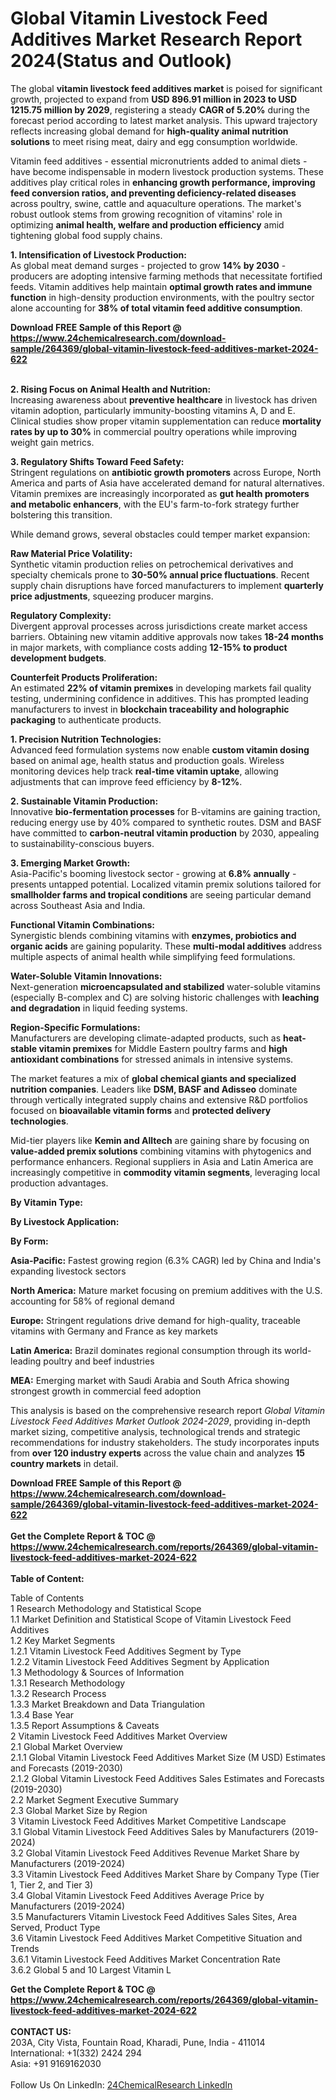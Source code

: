 <h1>Global Vitamin Livestock Feed Additives Market Research Report 2024(Status and Outlook)</h1><p>The global <strong>vitamin livestock feed additives market</strong> is poised for significant growth, projected to expand from <strong>USD 896.91 million in 2023 to USD 1215.75 million by 2029</strong>, registering a steady <strong>CAGR of 5.20%</strong> during the forecast period according to latest market analysis. This upward trajectory reflects increasing global demand for <strong>high-quality animal nutrition solutions</strong> to meet rising meat, dairy and egg consumption worldwide.</p><p>Vitamin feed additives - essential micronutrients added to animal diets - have become indispensable in modern livestock production systems. These additives play critical roles in <strong>enhancing growth performance, improving feed conversion ratios, and preventing deficiency-related diseases</strong> across poultry, swine, cattle and aquaculture operations. The market's robust outlook stems from growing recognition of vitamins' role in optimizing <strong>animal health, welfare and production efficiency</strong> amid tightening global food supply chains.</p><p><strong>1. Intensification of Livestock Production:</strong><br>
As global meat demand surges - projected to grow <strong>14% by 2030</strong> - producers are adopting intensive farming methods that necessitate fortified feeds. Vitamin additives help maintain <strong>optimal growth rates and immune function</strong> in high-density production environments, with the poultry sector alone accounting for <strong>38% of total vitamin feed additive consumption</strong>.</p><div><b>Download FREE Sample of this Report @ 
            <a href="https://www.24chemicalresearch.com/download-sample/264369/global-vitamin-livestock-feed-additives-market-2024-622">
            https://www.24chemicalresearch.com/download-sample/264369/global-vitamin-livestock-feed-additives-market-2024-622</a></b></div><br><p><strong>2. Rising Focus on Animal Health and Nutrition:</strong><br>
Increasing awareness about <strong>preventive healthcare</strong> in livestock has driven vitamin adoption, particularly immunity-boosting vitamins A, D and E. Clinical studies show proper vitamin supplementation can reduce <strong>mortality rates by up to 30%</strong> in commercial poultry operations while improving weight gain metrics.</p><p><strong>3. Regulatory Shifts Toward Feed Safety:</strong><br>
Stringent regulations on <strong>antibiotic growth promoters</strong> across Europe, North America and parts of Asia have accelerated demand for natural alternatives. Vitamin premixes are increasingly incorporated as <strong>gut health promoters and metabolic enhancers</strong>, with the EU's farm-to-fork strategy further bolstering this transition.</p><p>While demand grows, several obstacles could temper market expansion:</p><p><strong>Raw Material Price Volatility:</strong><br>
	Synthetic vitamin production relies on petrochemical derivatives and specialty chemicals prone to <strong>30-50% annual price fluctuations</strong>. Recent supply chain disruptions have forced manufacturers to implement <strong>quarterly price adjustments</strong>, squeezing producer margins.</p><p><strong>Regulatory Complexity:</strong><br>
	Divergent approval processes across jurisdictions create market access barriers. Obtaining new vitamin additive approvals now takes <strong>18-24 months</strong> in major markets, with compliance costs adding <strong>12-15% to product development budgets</strong>.</p><p><strong>Counterfeit Products Proliferation:</strong><br>
	An estimated <strong>22% of vitamin premixes</strong> in developing markets fail quality testing, undermining confidence in additives. This has prompted leading manufacturers to invest in <strong>blockchain traceability and holographic packaging</strong> to authenticate products.</p><p><strong>1. Precision Nutrition Technologies:</strong><br>
Advanced feed formulation systems now enable <strong>custom vitamin dosing</strong> based on animal age, health status and production goals. Wireless monitoring devices help track <strong>real-time vitamin uptake</strong>, allowing adjustments that can improve feed efficiency by <strong>8-12%</strong>.</p><p><strong>2. Sustainable Vitamin Production:</strong><br>
Innovative <strong>bio-fermentation processes</strong> for B-vitamins are gaining traction, reducing energy use by 40% compared to synthetic routes. DSM and BASF have committed to <strong>carbon-neutral vitamin production</strong> by 2030, appealing to sustainability-conscious buyers.</p><p><strong>3. Emerging Market Growth:</strong><br>
Asia-Pacific's booming livestock sector - growing at <strong>6.8% annually</strong> - presents untapped potential. Localized vitamin premix solutions tailored for <strong>smallholder farms and tropical conditions</strong> are seeing particular demand across Southeast Asia and India.</p><p><strong>Functional Vitamin Combinations:</strong><br>
	Synergistic blends combining vitamins with <strong>enzymes, probiotics and organic acids</strong> are gaining popularity. These <strong>multi-modal additives</strong> address multiple aspects of animal health while simplifying feed formulations.</p><p><strong>Water-Soluble Vitamin Innovations:</strong><br>
	Next-generation <strong>microencapsulated and stabilized</strong> water-soluble vitamins (especially B-complex and C) are solving historic challenges with <strong>leaching and degradation</strong> in liquid feeding systems.</p><p><strong>Region-Specific Formulations:</strong><br>
	Manufacturers are developing climate-adapted products, such as <strong>heat-stable vitamin premixes</strong> for Middle Eastern poultry farms and <strong>high antioxidant combinations</strong> for stressed animals in intensive systems.</p><p>The market features a mix of <strong>global chemical giants and specialized nutrition companies</strong>. Leaders like <strong>DSM, BASF and Adisseo</strong> dominate through vertically integrated supply chains and extensive R&amp;D portfolios focused on <strong>bioavailable vitamin forms</strong> and <strong>protected delivery technologies</strong>.</p><p>Mid-tier players like <strong>Kemin and Alltech</strong> are gaining share by focusing on <strong>value-added premix solutions</strong> combining vitamins with phytogenics and performance enhancers. Regional suppliers in Asia and Latin America are increasingly competitive in <strong>commodity vitamin segments</strong>, leveraging local production advantages.</p><p><strong>By Vitamin Type:</strong></p><p><strong>By Livestock Application:</strong></p><p><strong>By Form:</strong></p><p><strong>Asia-Pacific:</strong> Fastest growing region (6.3% CAGR) led by China and India's expanding livestock sectors</p><p><strong>North America:</strong> Mature market focusing on premium additives with the U.S. accounting for 58% of regional demand</p><p><strong>Europe:</strong> Stringent regulations drive demand for high-quality, traceable vitamins with Germany and France as key markets</p><p><strong>Latin America:</strong> Brazil dominates regional consumption through its world-leading poultry and beef industries</p><p><strong>MEA:</strong> Emerging market with Saudi Arabia and South Africa showing strongest growth in commercial feed adoption</p><p>This analysis is based on the comprehensive research report <em>Global Vitamin Livestock Feed Additives Market Outlook 2024-2029</em>, providing in-depth market sizing, competitive analysis, technological trends and strategic recommendations for industry stakeholders. The study incorporates inputs from <strong>over 120 industry experts</strong> across the value chain and analyzes <strong>15 country markets</strong> in detail.</p><div><b>Download FREE Sample of this Report @ 
            <a href="https://www.24chemicalresearch.com/download-sample/264369/global-vitamin-livestock-feed-additives-market-2024-622">
            https://www.24chemicalresearch.com/download-sample/264369/global-vitamin-livestock-feed-additives-market-2024-622</a></b></div><br><div><b>Get the Complete Report & TOC @ 
            <a href="https://www.24chemicalresearch.com/reports/264369/global-vitamin-livestock-feed-additives-market-2024-622">
            https://www.24chemicalresearch.com/reports/264369/global-vitamin-livestock-feed-additives-market-2024-622</a></b></div><br>
            <b>Table of Content:</b><p>Table of Contents<br />
1 Research Methodology and Statistical Scope<br />
1.1 Market Definition and Statistical Scope of Vitamin Livestock Feed Additives<br />
1.2 Key Market Segments<br />
1.2.1 Vitamin Livestock Feed Additives Segment by Type<br />
1.2.2 Vitamin Livestock Feed Additives Segment by Application<br />
1.3 Methodology & Sources of Information<br />
1.3.1 Research Methodology<br />
1.3.2 Research Process<br />
1.3.3 Market Breakdown and Data Triangulation<br />
1.3.4 Base Year<br />
1.3.5 Report Assumptions & Caveats<br />
2 Vitamin Livestock Feed Additives Market Overview<br />
2.1 Global Market Overview<br />
2.1.1 Global Vitamin Livestock Feed Additives Market Size (M USD) Estimates and Forecasts (2019-2030)<br />
2.1.2 Global Vitamin Livestock Feed Additives Sales Estimates and Forecasts (2019-2030)<br />
2.2 Market Segment Executive Summary<br />
2.3 Global Market Size by Region<br />
3 Vitamin Livestock Feed Additives Market Competitive Landscape<br />
3.1 Global Vitamin Livestock Feed Additives Sales by Manufacturers (2019-2024)<br />
3.2 Global Vitamin Livestock Feed Additives Revenue Market Share by Manufacturers (2019-2024)<br />
3.3 Vitamin Livestock Feed Additives Market Share by Company Type (Tier 1, Tier 2, and Tier 3)<br />
3.4 Global Vitamin Livestock Feed Additives Average Price by Manufacturers (2019-2024)<br />
3.5 Manufacturers Vitamin Livestock Feed Additives Sales Sites, Area Served, Product Type<br />
3.6 Vitamin Livestock Feed Additives Market Competitive Situation and Trends<br />
3.6.1 Vitamin Livestock Feed Additives Market Concentration Rate<br />
3.6.2 Global 5 and 10 Largest Vitamin L</p><div><b>Get the Complete Report & TOC @ 
            <a href="https://www.24chemicalresearch.com/reports/264369/global-vitamin-livestock-feed-additives-market-2024-622">
            https://www.24chemicalresearch.com/reports/264369/global-vitamin-livestock-feed-additives-market-2024-622</a></b></div><br><b>CONTACT US:</b><br>
            203A, City Vista, Fountain Road, Kharadi, Pune, India - 411014<br>
            International: +1(332) 2424 294<br>
            Asia: +91 9169162030 <br><br>
            Follow Us On LinkedIn: <a href="https://www.linkedin.com/company/24chemicalresearch/">24ChemicalResearch LinkedIn</a>